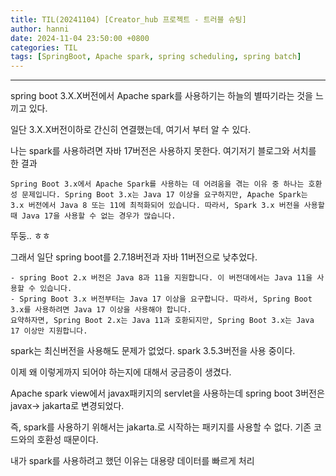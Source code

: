 ```yaml
---
title: TIL(20241104) [Creator_hub 프로젝트 - 트러블 슈팅]
author: hanni
date: 2024-11-04 23:50:00 +0800
categories: TIL
tags: [SpringBoot, Apache spark, spring scheduling, spring batch]
---
```


----------------------------------------------------------------------------


spring boot 3.X.X버전에서 Apache spark를 사용하기는 하늘의 별따기라는 것을 느끼고 있다.

일단 3.X.X버전이하로 간신히 연결했는데, 여기서 부터 알 수 있다.

나는 spark를 사용하려면 자바 17버전은 사용하지 못한다. 여기저기 블로그와 서치를 한 결과

```
Spring Boot 3.x에서 Apache Spark를 사용하는 데 어려움을 겪는 이유 중 하나는 호환성 문제입니다. Spring Boot 3.x는 Java 17 이상을 요구하지만, Apache Spark는 3.x 버전에서 Java 8 또는 11에 최적화되어 있습니다. 따라서, Spark 3.x 버전을 사용할 때 Java 17을 사용할 수 없는 경우가 많습니다. 
```

뚜둥.. ㅎㅎ

그래서 일단 spring boot를 2.7.18버전과 자바 11버전으로 낮추었다. 

```
- spring Boot 2.x 버전은 Java 8과 11을 지원합니다. 이 버전대에서는 Java 11을 사용할 수 있습니다.
- Spring Boot 3.x 버전부터는 Java 17 이상을 요구합니다. 따라서, Spring Boot 3.x를 사용하려면 Java 17 이상을 사용해야 합니다.
요약하자면, Spring Boot 2.x는 Java 11과 호환되지만, Spring Boot 3.x는 Java 17 이상만 지원합니다.
```

spark는 최신버전을 사용해도 문제가 없었다. spark 3.5.3버전을 사용 중이다.

이제 왜 이렇게까지 되어야 하는지에 대해서 궁금증이 생겼다.

Apache spark view에서 javax패키지의 servlet을 사용하는데 spring boot 3버전은 javax-> jakarta로 변경되었다.

즉, spark를 사용하기 위해서는 jakarta.로 시작하는 패키지를 사용할 수 없다. 기존 코드와의 호환성 때문이다.

내가 spark를 사용하려고 했던 이유는 대용량 데이터를 빠르게 처리



